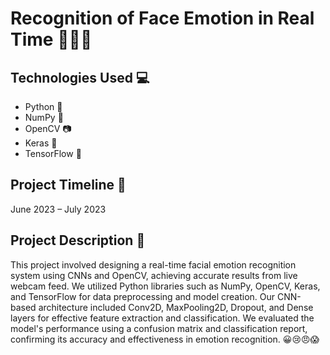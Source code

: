 # Recognition of Face Emotion in Real Time 🧑🏽‍💻

## Technologies Used 💻
- Python 🐍
- NumPy 🔢
- OpenCV 📷
- Keras 🧠
- TensorFlow 🤖

## Project Timeline 📅
June 2023 – July 2023

## Project Description 📝
This project involved designing a real-time facial emotion recognition system using CNNs and OpenCV, achieving accurate results from live webcam feed. We utilized Python libraries such as NumPy, OpenCV, Keras, and TensorFlow for data preprocessing and model creation. Our CNN-based architecture included Conv2D, MaxPooling2D, Dropout, and Dense layers for effective feature extraction and classification. We evaluated the model's performance using a confusion matrix and classification report, confirming its accuracy and effectiveness in emotion recognition. 😀😢😠😱
